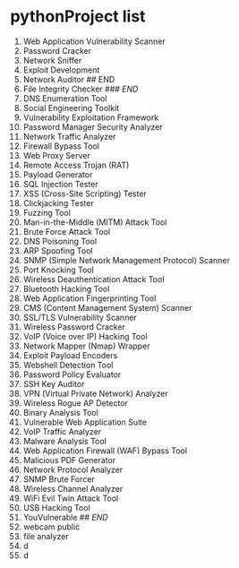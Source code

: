 # pythonProject list

1. Web Application Vulnerability Scanner
2. Password Cracker
3. Network Sniffer
4. Exploit Development
5. Network Auditor ## END
6. File Integrity Checker ### *END*
7. DNS Enumeration Tool
8. Social Engineering Toolkit
9. Vulnerability Exploitation Framework
10. Password Manager Security Analyzer
11. Network Traffic Analyzer
12. Firewall Bypass Tool
13. Web Proxy Server
14. Remote Access Trojan (RAT)
15. Payload Generator
16. SQL Injection Tester
17. XSS (Cross-Site Scripting) Tester
18. Clickjacking Tester
19. Fuzzing Tool
20. Man-in-the-Middle (MITM) Attack Tool
21. Brute Force Attack Tool
22. DNS Poisoning Tool
23. ARP Spoofing Tool
24. SNMP (Simple Network Management Protocol) Scanner
25. Port Knocking Tool
26. Wireless Deauthentication Attack Tool
27. Bluetooth Hacking Tool
28. Web Application Fingerprinting Tool
29. CMS (Content Management System) Scanner
30. SSL/TLS Vulnerability Scanner
31. Wireless Password Cracker
32. VoIP (Voice over IP) Hacking Tool
33. Network Mapper (Nmap) Wrapper
34. Exploit Payload Encoders
35. Webshell Detection Tool
36. Password Policy Evaluator
37. SSH Key Auditor
38. VPN (Virtual Private Network) Analyzer
39. Wireless Rogue AP Detector
40. Binary Analysis Tool
41. Vulnerable Web Application Suite
42. VoIP Traffic Analyzer
43. Malware Analysis Tool
44. Web Application Firewall (WAF) Bypass Tool
45. Malicious PDF Generator
46. Network Protocol Analyzer
47. SNMP Brute Forcer
48. Wireless Channel Analyzer
49. WiFi Evil Twin Attack Tool
50. USB Hacking Tool
51. YouVulnerable ## *END* 
52. webcam public
53. file analyzer
54. d
55. d
